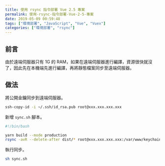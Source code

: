 ```yaml
---
title: 使用 rsync 指令部署 Vue 2.5 專案
permalink: 使用-rsync-指令部署-Vue-2-5-專案
date: 2019-05-09 00:59:48
tags: ["環境部署", "JavaScript", "Vue", "Vuex"]
categories: ["環境部署", "rsync"]
---
```


## 前言

由於遠端伺服器只有 1G 的 RAM，如果在遠端伺服器進行編譯，資源很快就沒了，因此先在本機端先進行編譯，再將靜態檔案同步至遠端伺服器。

## 做法

將公開金鑰同步到遠端伺服器。

```BASH
ssh-copy-id -i ~/.ssh/id_rsa.pub root@xxx.xxx.xxx.xxx
```

新增 `sync.sh` 腳本。

```BASH
#!/bin/bash

yarn build --mode production
rsync -avR --delete-after dist/* root@xxx.xxx.xxx.xxx:/var/www/keychain-client
```

執行同步。

```BASH
sh sync.sh
```
